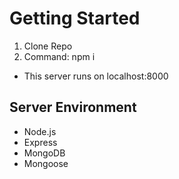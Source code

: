 # Getting Started
1.  Clone Repo
2.  Command: npm i
* This server runs on localhost:8000

## Server Environment
* Node.js
* Express
* MongoDB
* Mongoose